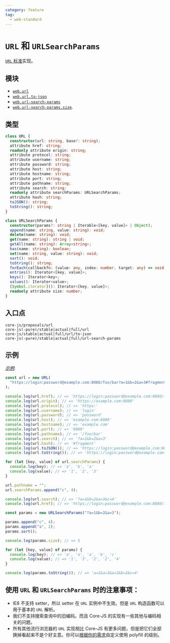 ```yaml
---
category: feature
tag:
  - web-standard
---
```


# `URL` 和 `URLSearchParams`

[`URL` 标准](https://url.spec.whatwg.org/)实现。

## 模块

- [`web.url`](https://github.com/zloirock/core-js/blob/master/packages/core-js/modules/web.url.js)
- [`web.url.to-json`](https://github.com/zloirock/core-js/blob/master/packages/core-js/modules/web.url.to-json.js)
- [`web.url-search-params`](https://github.com/zloirock/core-js/blob/master/packages/core-js/modules/web.url-search-params.js)
- [`web.url-search-params.size`](https://github.com/zloirock/core-js/blob/master/packages/core-js/modules/web.url-search-params.size.js).

## 类型

```ts
class URL {
  constructor(url: string, base?: string);
  attribute href: string;
  readonly attribute origin: string;
  attribute protocol: string;
  attribute username: string;
  attribute password: string;
  attribute host: string;
  attribute hostname: string;
  attribute port: string;
  attribute pathname: string;
  attribute search: string;
  readonly attribute searchParams: URLSearchParams;
  attribute hash: string;
  toJSON(): string;
  toString(): string;
}

class URLSearchParams {
  constructor(params?: string | Iterable<[key, value]> | Object);
  append(name: string, value: string): void;
  delete(name: string): void;
  get(name: string): string | void;
  getAll(name: string): Array<string>;
  has(name: string): boolean;
  set(name: string, value: string): void;
  sort(): void;
  toString(): string;
  forEach(callbackfn: (value: any, index: number, target: any) => void, thisArg: any): void;
  entries(): Iterator<[key, value]>;
  keys(): Iterator<key>;
  values(): Iterator<value>;
  [Symbol.iterator](): Iterator<[key, value]>;
  readonly attribute size: number;
}
```

## 入口点

```
core-js/proposals/url
core-js(-pure)/stable|actual|full/url
core-js/stable|actual|full/url/to-json
core-js(-pure)/stable|actual|full/url-search-params
```

## 示例

[_示例_](https://tinyurl.com/2fccy7sb):

```js
const url = new URL(
  "https://login:password@example.com:8080/foo/bar?a=1&b=2&a=3#fragment"
);

console.log(url.href); // => 'https://login:password@example.com:8080/foo/bar?a=1&b=2&a=3#fragment'
console.log(url.origin); // => 'https://example.com:8080'
console.log(url.protocol); // => 'https:'
console.log(url.username); // => 'login'
console.log(url.password); // => 'password'
console.log(url.host); // => 'example.com:8080'
console.log(url.hostname); // => 'example.com'
console.log(url.port); // => '8080'
console.log(url.pathname); // => '/foo/bar'
console.log(url.search); // => '?a=1&b=2&a=3'
console.log(url.hash); // => '#fragment'
console.log(url.toJSON()); // => 'https://login:password@example.com:8080/foo/bar?a=1&b=2&a=3#fragment'
console.log(url.toString()); // => 'https://login:password@example.com:8080/foo/bar?a=1&b=2&a=3#fragment'

for (let [key, value] of url.searchParams) {
  console.log(key); // => 'a', 'b', 'a'
  console.log(value); // => '1', '2', '3'
}

url.pathname = "";
url.searchParams.append("c", 4);

console.log(url.search); // => '?a=1&b=2&a=3&c=4'
console.log(url.href); // => 'https://login:password@example.com:8080/?a=1&b=2&a=3&c=4#fragment'

const params = new URLSearchParams("?a=1&b=2&a=3");

params.append("c", 4);
params.append("a", 2);
params.sort();

console.log(params.size); // => 5

for (let [key, value] of params) {
  console.log(key); // => 'a', 'a', 'a', 'b', 'c'
  console.log(value); // => '1', '3', '2', '2', '4'
}

console.log(params.toString()); // => 'a=1&a=3&a=2&b=2&c=4'
```

## 使用 `URL` 和 `URLSearchParams` 时的注意事项：

- IE8 不支持 setter，所以 setter 在 `URL` 实例中不生效。但是 `URL` 构造函数可以用于基本的 `URL` 解析。
- 我们不支持搜索查询中的旧编码。而且 Core-JS 的实现有一些其他与编码相关的问题。
- 所有其他流行浏览器的 `URL` 实现相比 Core-JS 有更多问题，但是把它们全部换掉看起来不是个好主意。你可以[根据你的需求](#configurable-level-of-aggressiveness)自定义使用 polyfill 的级别。
